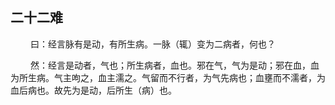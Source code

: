 ## 二十二难
<p>&emsp;&emsp;
曰：经言脉有是动，有所生病。一脉（辄）变为二病者，何也？
</p>
<p>&emsp;&emsp;
然：经言是动者，气也；所生病者，血也。邪在气，气为是动；邪在血，血为所生病。气主呴之，血主濡之。气留而不行者，为气先病也；血壅而不濡者，为血后病也。故先为是动，后所生（病）也。
</p>


